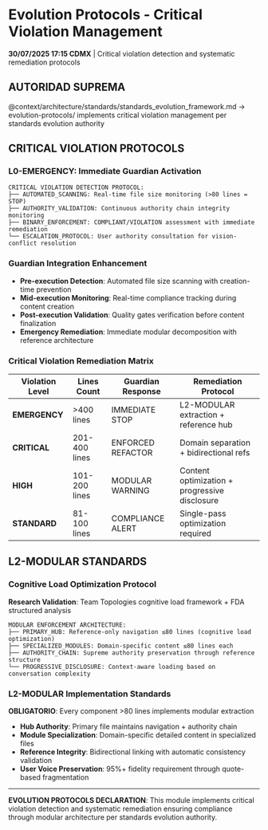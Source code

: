 # Evolution Protocols - Critical Violation Management

**30/07/2025 17:15 CDMX** | Critical violation detection and systematic remediation protocols

## AUTORIDAD SUPREMA
@context/architecture/standards/standards_evolution_framework.md → evolution-protocols/ implements critical violation management per standards evolution authority

## CRITICAL VIOLATION PROTOCOLS

### **L0-EMERGENCY: Immediate Guardian Activation**
```
CRITICAL VIOLATION DETECTION PROTOCOL:
├── AUTOMATED_SCANNING: Real-time file size monitoring (>80 lines = STOP)
├── AUTHORITY_VALIDATION: Continuous authority chain integrity monitoring
├── BINARY_ENFORCEMENT: COMPLIANT/VIOLATION assessment with immediate remediation
└── ESCALATION_PROTOCOL: User authority consultation for vision-conflict resolution
```

### **Guardian Integration Enhancement**
- **Pre-execution Detection**: Automated file size scanning with creation-time prevention
- **Mid-execution Monitoring**: Real-time compliance tracking during content creation
- **Post-execution Validation**: Quality gates verification before content finalization
- **Emergency Remediation**: Immediate modular decomposition with reference architecture

### **Critical Violation Remediation Matrix**
| Violation Level | Lines Count | Guardian Response | Remediation Protocol |
|-----------------|-------------|-------------------|---------------------|
| **EMERGENCY** | >400 lines | IMMEDIATE STOP | L2-MODULAR extraction + reference hub |
| **CRITICAL** | 201-400 lines | ENFORCED REFACTOR | Domain separation + bidirectional refs |
| **HIGH** | 101-200 lines | MODULAR WARNING | Content optimization + progressive disclosure |
| **STANDARD** | 81-100 lines | COMPLIANCE ALERT | Single-pass optimization required |

## L2-MODULAR STANDARDS

### **Cognitive Load Optimization Protocol**
**Research Validation**: Team Topologies cognitive load framework + FDA structured analysis
```
MODULAR ENFORCEMENT ARCHITECTURE:
├── PRIMARY_HUB: Reference-only navigation ≤80 lines (cognitive load optimization)
├── SPECIALIZED_MODULES: Domain-specific content ≤80 lines each
├── AUTHORITY_CHAIN: Supreme authority preservation through reference structure
└── PROGRESSIVE_DISCLOSURE: Context-aware loading based on conversation complexity
```

### **L2-MODULAR Implementation Standards**
**OBLIGATORIO**: Every component >80 lines implements modular extraction
- **Hub Authority**: Primary file maintains navigation + authority chain
- **Module Specialization**: Domain-specific detailed content in specialized files
- **Reference Integrity**: Bidirectional linking with automatic consistency validation
- **User Voice Preservation**: 95%+ fidelity requirement through quote-based fragmentation

---

**EVOLUTION PROTOCOLS DECLARATION**: This module implements critical violation detection and systematic remediation ensuring compliance through modular architecture per standards evolution authority.